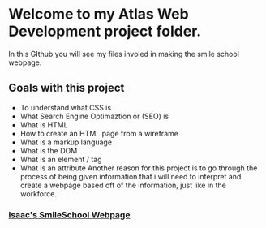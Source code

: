 # Welcome to my **Atlas Web Development** project folder. 
In this GIthub you will see my files involed in making the smile school webpage. 

## Goals with this project
-  To understand what CSS is
-  What Search Engine Optimaztion or (SEO) is 
- What is HTML
- How to create an HTML page from a wireframe
- What is a markup language
- What is the DOM
- What is an element / tag
- What is an attribute
Another reason for this project is to go through the process of being given information that i will need to interpret and create a webpage based off of the information,
just like in the workforce.

### [Isaac's SmileSchool Webpage](https://dtbissy.github.io/atlas-web-development/css_advanced/index.html)

